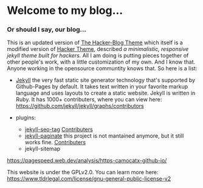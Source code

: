 # Welcome to my blog...
### Or should I say, our blog...

This is an updated version of [The Hacker-Blog Theme](https://github.com/tocttou/hacker-blog) which itself is a modified version of [Hacker Theme](https://github.com/pages-themes/hacker), described *a minimalistic, responsive jekyll theme built for hackers.*
All I am doing is putting pieces together of other people's work, with a little customization of my own. And I know that. Anyone working in the opensource communtity knows that. So here is a list:

- [Jekyll](https://github.com/jekyll/jekyll) the very fast static site generator technology that's supported by Github-Pages by default. It takes text written in your favorite markup language and uses layouts to create a static website. Jekyll is written in Ruby. It has 1000+ contributers, where you can view here: https://github.com/jekyll/jekyll/graphs/contributors

- plugins:
  - [jekyll-seo-tag](https://github.com/jekyll/jekyll-seo-tag) [Contributers](https://github.com/jekyll/jekyll-seo-tag/graphs/contributors)
  - [jekyll-paginate](https://github.com/jekyll/jekyll-paginate) this project is not mantained anymore, but it still works fine. [Contributers](https://github.com/jekyll/jekyll-paginate/graphs/contributors)
  - jekyll-sitemap


https://pagespeed.web.dev/analysis/https-camocatx-github-io/

This website is under the GPLv2.0. You can learn more here: https://www.tldrlegal.com/license/gnu-general-public-license-v2